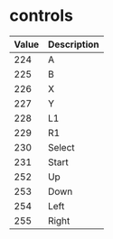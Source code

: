 # controls
|Value|Description|
|----|----|
|224|A|
|225|B|
|226|X|
|227|Y|
|228|L1|
|229|R1|
|230|Select|
|231|Start|
|252|Up|
|253|Down|
|254|Left|
|255|Right|